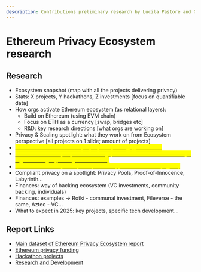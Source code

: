 ```yaml
---
description: Contributions preliminary research by Lucila Pastore and Gelois
---
```


# Ethereum Privacy Ecosystem research

## Research

* Ecosystem snapshot (map with all the projects delivering privacy)   &#x20;
* Stats: X projects, Y hackathons, Z investments \[focus on quantifiable data]
* How orgs activate Ethereum ecosystem (as relational layers):
  * Build on Ethereum (using EVM chain)
  * Focus on ETH as a currency \[swap, bridges etc]
  * R\&D: key research directions \[what orgs are working on]
* Privacy & Scaling spotlight: what they work on from Ecosystem perspective \[all projects on 1 slide; amount of projects]
* [<mark style="color:yellow;">Hackathons: X hackathons, Y projects (average), Z hackers</mark>](ethereum-privacy-ecosystem-research/hackathons-x-hackathons-y-projects-average-z-hackers.md)
* [<mark style="color:yellow;">Hackathons: what people are building (stats of use-cases like identity - highest category, voting - second etc)</mark>](ethereum-privacy-ecosystem-research/hackathons-what-people-are-building-stats-of-use-cases-like-identity-highest-category-voting.md)
* [<mark style="color:yellow;">Hackathons: what privacy companies support hackathons (big list)</mark>](ethereum-privacy-ecosystem-research/hackathons-what-privacy-companies-support-hackathons-big-list.md)
* Compliant privacy on a spotlight: Privacy Pools, Proof-of-Innocence, Labyrinth…
* Finances: way of backing ecosystem (VC investments, community backing, individuals)
* Finances: examples -> Rotki - communal investment, Fileverse - the same, Aztec - VC…
* What to expect in 2025: key projects, specific tech development…

## Report Links

* [Main dataset of Ethereum Privacy Ecosystem report](https://github.com/web3privacy/web3privacy/tree/main/Market%20overview/Ethereum%20Ecosystem)
* [Ethereum privacy funding](https://github.com/web3privacy/web3privacy/blob/main/Market%20overview/Ethereum%20Ecosystem/Ethereum%20privacy%20funding.md)
* [Hackathon projects](https://github.com/web3privacy/web3privacy/blob/main/Market%20overview/Ethereum%20Ecosystem/Hackathon%20projects.md)
* [Research and Development](https://github.com/web3privacy/web3privacy/blob/main/Market%20overview/Ethereum%20Ecosystem/R%26D.md)




